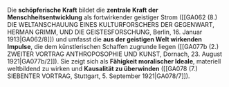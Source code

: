 
Die **schöpferische Kraft** bildet die **zentrale Kraft der Menschheitsentwicklung** als fortwirkender geistiger Strom ([[GA062 (8.) DIE WELTANSCHAUUNG EINES KULTURFORSCHERS DER GEGENWART, HERMAN GRIMM, UND DIE GEISTESFORSCHUNG, Berlin, 16. Januar 1913|GA062/8]]) und umfasst die **aus der geistigen Welt wirkenden Impulse**, die dem künstlerischen Schaffen zugrunde liegen ([[GA077b (2.) ZWEITER VORTRAG ANTHROPOSOPHIE UND KUNST, Dornach, 23. August 1921|GA077b/2]]). Sie zeigt sich als **Fähigkeit moralischer Ideale**, materiell weltbildend zu wirken und **Kausalität zu überwinden** ([[GA078 (7.) SIEBENTER VORTRAG, Stuttgart, 5. September 1921|GA078/7]]).

